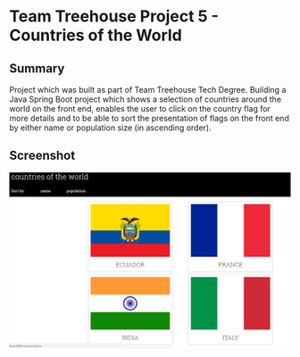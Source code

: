# Team Treehouse Project 5 - Countries of the World

## Summary

Project which was built as part of Team Treehouse Tech Degree. Building a Java
Spring Boot project which shows a selection of countries around the world on the
front end, enables the user to click on the country flag for more details and to
be able to sort the presentation of flags on the front end by either name or 
population size (in ascending order).

## Screenshot

![alt text](countriesofworld.PNG)

